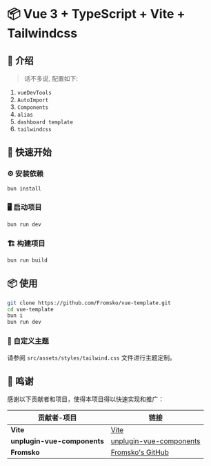 # 📦 Vue 3 + TypeScript + Vite + Tailwindcss

## 📑 介绍

> 话不多说, 配置如下:

1. `vueDevTools`
2. `AutoImport`
3. `Components`
4. `alias`
5. `dashboard template`
6. `tailwindcss`

## 🚀 快速开始

### ⚙️ 安装依赖

```bash
bun install
```

### 🖥️ 启动项目

```bash
bun run dev
```

### 🏗️ 构建项目

```bash
bun run build
```

## 📦 使用

```bash
git clone https://github.com/Fromsko/vue-template.git
cd vue-template
bun i
bun run dev
```

### 🎨 自定义主题

请参阅 `src/assets/styles/tailwind.css` 文件进行主题定制。

## 🙏 鸣谢

感谢以下贡献者和项目，使得本项目得以快速实现和推广：

| 贡献者-项目                 | 链接                                                                           |
| --------------------------- | ------------------------------------------------------------------------------ |
| **Vite**                    | [Vite](https://github.com/vitejs/vite)                                         |
| **unplugin-vue-components** | [unplugin-vue-components](https://github.com/unplugin/unplugin-vue-components) |
| **Fromsko**                 | [Fromsko's GitHub](https://github.com/Fromsko)                                 |
